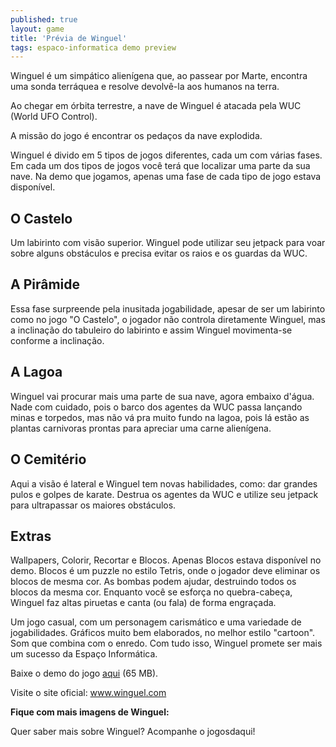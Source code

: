 ```yaml
---
published: true
layout: game
title: 'Prévia de Winguel'
tags: espaco-informatica demo preview
---
```

Winguel é um simpático alienígena que, ao passear por Marte, encontra uma sonda terráquea e resolve devolvê-la aos humanos na terra.

Ao chegar em órbita terrestre, a nave de Winguel é atacada pela WUC (World UFO Control).

A missão do jogo é encontrar os pedaços da nave explodida.

Winguel é divido em 5 tipos de jogos diferentes, cada um com várias fases.
Em cada um dos tipos de jogos você terá que localizar uma parte da sua nave.
Na demo que jogamos, apenas uma fase de cada tipo de jogo estava disponível.
## O Castelo


Um labirinto com visão superior. Winguel pode utilizar seu jetpack para voar sobre alguns obstáculos e precisa evitar os raios e os guardas da WUC.
## A Pirâmide


Essa fase surpreende pela inusitada jogabilidade, apesar de ser um labirinto como no jogo "O Castelo", o jogador não controla diretamente Winguel, mas a inclinação do tabuleiro do labirinto e assim Winguel movimenta-se conforme a inclinação.
## A Lagoa


Winguel vai procurar mais uma parte de sua nave, agora embaixo d'água. Nade com cuidado, pois o barco dos agentes da WUC passa lançando minas e torpedos, mas não vá pra muito fundo na lagoa, pois lá estão as plantas carnivoras prontas para apreciar uma carne alienígena.
## O Cemitério


Aqui a visão é lateral e Winguel tem novas habilidades, como: dar grandes pulos e golpes de karate. Destrua os agentes da WUC e utilize seu jetpack para ultrapassar os maiores obstáculos.
## Extras


Wallpapers, Colorir, Recortar e Blocos. Apenas Blocos estava disponível no demo. Blocos é um puzzle no estilo Tetris, onde o jogador deve eliminar os blocos de mesma cor. As bombas podem ajudar, destruindo todos os blocos da mesma cor. Enquanto você se esforça no quebra-cabeça, Winguel faz altas piruetas e canta (ou fala) de forma engraçada.

Um jogo casual, com um personagem carismático e uma variedade de jogabilidades. Gráficos muito bem elaborados, no melhor estilo "cartoon". Som que combina com o enredo. Com tudo isso, Winguel promete ser mais um sucesso da Espaço Informática.

Baixe o demo do jogo <a href="http://www.hades2.com/winguel/windemo.zip">aqui</a>
 (65 MB).

Visite o site oficial: <a href="http://www.winguel.com" target="_blank">www.winguel.com</a>


<span style="font-weight: bold;">Fique com mais imagens de Winguel:</span>



Quer saber mais sobre Winguel? Acompanhe o jogosdaqui!